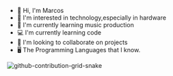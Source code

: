 - 👋 Hi, I'm Marcos 
- 👀 I'm interested in technology,especially in hardware
- 🌱 I'm currently learning music production
- 💻 I'm currently learning code
- 💞️ I'm looking to collaborate on projects
- 🖥 The Programming Languages that I know.

![github-contribution-grid-snake](https://user-images.githubusercontent.com/94223917/213924188-c17ff2f0-34fa-4ba7-8413-b71ad03f371a.svg)
